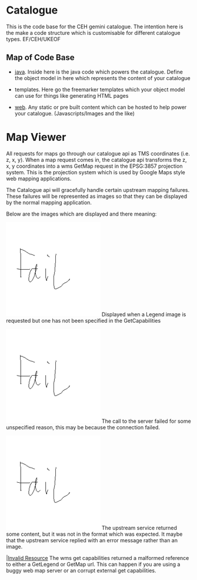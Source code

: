 # Catalogue

This is the code base for the CEH gemini catalogue. The intention here is the make a code structure which is customisable for different catalogue types. EF/CEH/UKEOF

## Map of Code Base

- [java](java/README.md). Inside here is the java code which powers the catalogue. Define the object model in here which represents the content of your catalogue

- templates. Here go the freemarker templates which your object model can use for things like generating HTML pages

- [web](web/README.md). Any static or pre built content which can be hosted to help power your catalogue. (Javascripts/Images and the like)

# Map Viewer

All requests for maps go through our catalogue api as TMS coordinates (i.e. z, x, y). When a map request comes in, the catalogue api transforms the z, x, y coordinates into a wms GetMap request in the EPSG:3857 projection system. This is the projection system which is used by Google Maps style web mapping applications.

The Catalogue api will gracefully handle certain upstream mapping failures. These failures will be represented as images so that they can be displayed by the normal mapping application.

Below are the images which are displayed and there meaning:

![Legend not found](java/src/main/resources/legend-not-found.png) Displayed when a Legend image is requested but one has not been specified in the GetCapabilities

![Upstream Failure](java/src/main/resources/proxy-failure.png) The call to the server failed for some unspecified reason, this may be because the connection failed.

![Invalid response](java/src/main/resources/proxy-invalid-response.png) The upstream service returned some content, but it was not in the format which was expected. It maybe that the upstream service replied with an error message rather than an image.

|[Invalid Resource](java/src/main/resources/proxy-invalid-resource.png) The wms get capabilities returned a malformed reference to either a GetLegend or GetMap url. This can happen if you are using a buggy web map server or an corrupt external get capabilities.
